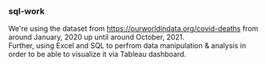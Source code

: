### sql-work
We're using the dataset from https://ourworldindata.org/covid-deaths from around January, 2020 up until around October, 2021.<br> 
Further, using Excel and SQL to perfrom data manipulation & analysis in order to be able to visualize it via Tableau dashboard.

